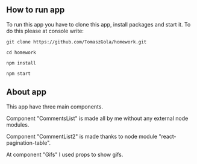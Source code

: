 ## How to run app

To run this app you have to clone this app, install packages and start it. To do this please at console write: 

`git clone https://github.com/TomaszGola/homework.git`

`cd homework`

`npm install`

`npm start`



## About app

This app have three main components.

Component "CommentsList" is made all by me without any external node modules.

Component "CommentList2" is made thanks to node module "react-pagination-table".

At component "Gifs" I used props to show gifs. 

